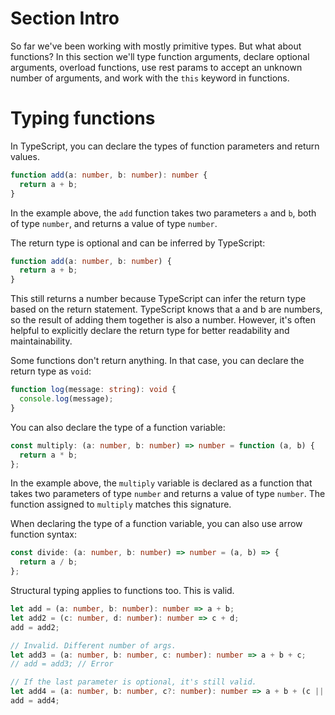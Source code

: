 # Section Intro

So far we've been working with mostly primitive types. But what about functions? In this section we'll type function arguments, declare optional arguments, overload functions, use rest params to accept an unknown number of arguments, and work with the `this` keyword in functions.

# Typing functions

In TypeScript, you can declare the types of function parameters and return values.

```typescript
function add(a: number, b: number): number {
  return a + b;
}
```

In the example above, the `add` function takes two parameters `a` and `b`, both of type `number`, and returns a value of type `number`.

The return type is optional and can be inferred by TypeScript:

```typescript
function add(a: number, b: number) {
  return a + b;
}
```

This still returns a number because TypeScript can infer the return type based on the return statement. TypeScript knows that a and b are numbers, so the result of adding them together is also a number. However, it's often helpful to explicitly declare the return type for better readability and maintainability.

Some functions don't return anything. In that case, you can declare the return type as `void`:

```typescript
function log(message: string): void {
  console.log(message);
}
```

You can also declare the type of a function variable:

```typescript
const multiply: (a: number, b: number) => number = function (a, b) {
  return a * b;
};
```

In the example above, the `multiply` variable is declared as a function that takes two parameters of type `number` and returns a value of type `number`. The function assigned to `multiply` matches this signature.

When declaring the type of a function variable, you can also use arrow function syntax:

```typescript
const divide: (a: number, b: number) => number = (a, b) => {
  return a / b;
};
```

Structural typing applies to functions too. This is valid.

```ts
let add = (a: number, b: number): number => a + b;
let add2 = (c: number, d: number): number => c + d;
add = add2;

// Invalid. Different number of args.
let add3 = (a: number, b: number, c: number): number => a + b + c;
// add = add3; // Error

// If the last parameter is optional, it's still valid.
let add4 = (a: number, b: number, c?: number): number => a + b + (c || 0);
add = add4;
```
